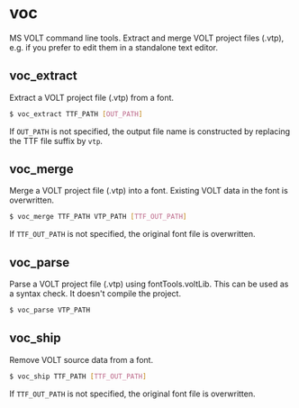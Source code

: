 # voc

MS VOLT command line tools. Extract and merge VOLT project files (.vtp), e.g. if you prefer to edit them in a standalone text editor.


## voc_extract

Extract a VOLT project file (.vtp) from a font.

```bash
$ voc_extract TTF_PATH [OUT_PATH]
```

If `OUT_PATH` is not specified, the output file name is constructed by replacing the TTF file suffix by `vtp`.


## voc_merge

Merge a VOLT project file (.vtp) into a font. Existing VOLT data in the font is overwritten.

```bash
$ voc_merge TTF_PATH VTP_PATH [TTF_OUT_PATH]
```

If `TTF_OUT_PATH` is not specified, the original font file is overwritten.

## voc_parse

Parse a VOLT project file (.vtp) using fontTools.voltLib. This can be used as a syntax check. It doesn't compile the project.

```bash
$ voc_parse VTP_PATH
```

## voc_ship

Remove VOLT source data from a font.

```bash
$ voc_ship TTF_PATH [TTF_OUT_PATH]
```

If `TTF_OUT_PATH` is not specified, the original font file is overwritten.
